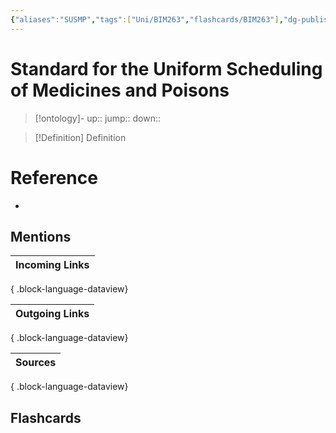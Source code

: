 ```yaml
---
{"aliases":"SUSMP","tags":["Uni/BIM263","flashcards/BIM263"],"dg-publish":true,"permalink":"/cards/standard-for-the-uniform-scheduling-of-medicines-and-poisons/","dgPassFrontmatter":true}
---
```


# Standard for the Uniform Scheduling of Medicines and Poisons

> [!ontology]-
> up:: 
> jump:: 
> down:: 

> [!Definition] Definition

# Reference

- 

## Mentions

| Incoming Links |
| -------------- |

{ .block-language-dataview}

| Outgoing Links |
| -------------- |

{ .block-language-dataview}

| Sources |
| ------- |

{ .block-language-dataview}

## Flashcards